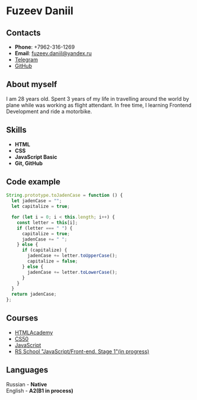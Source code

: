 # **Fuzeev Daniil**

## Contacts

- **Phone**: +7962-316-1269
- **Email**: fuzeev.daniil@yandex.ru
- [Telegram](https://t.me/denfi69)
- [GitHub](https://github.com/Denfi92)

## About myself

I am 28 years old. Spent 3 years of my life in travelling around the world by plane while was working as flight attendant. In free time, I learning Frontend Development and ride a motorbike.

## Skills

- **HTML**
- **CSS**
- **JavaScript Basic**
- **Git, GitHub**

## Code example

```js
String.prototype.toJadenCase = function () {
  let jadenCase = "";
  let capitalize = true;

  for (let i = 0; i < this.length; i++) {
    const letter = this[i];
    if (letter === " ") {
      capitalize = true;
      jadenCase += " ";
    } else {
      if (capitalize) {
        jadenCase += letter.toUpperCase();
        capitalize = false;
      } else {
        jadenCase += letter.toLowerCase();
      }
    }
  }
  return jadenCase;
};
```

## Courses

- [HTMLAcademy](https://htmlacademy.ru/)
- [CS50](https://javarush.ru/quests/QUEST_HARVARD_CS50)
- [JavaScript](https://learn.javascript.ru/)
- [RS School "JavaScript/Front-end. Stage 1"(in progress)](https://rs.school/)

## Languages

Russian - **Native**  
English - **A2(B1 in process)**
